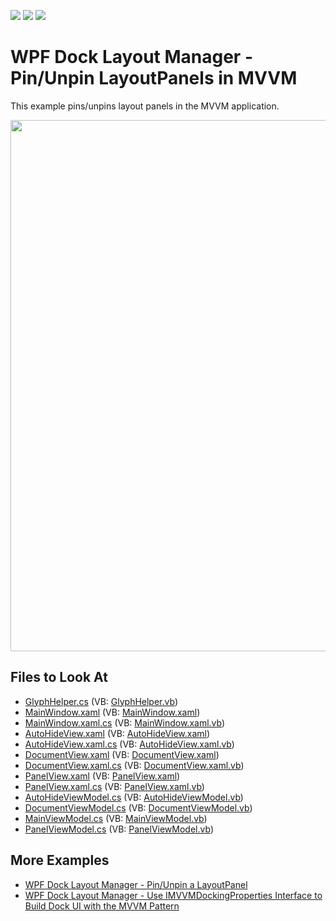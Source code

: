 <!-- default badges list -->
![](https://img.shields.io/endpoint?url=https://codecentral.devexpress.com/api/v1/VersionRange/128643739/22.2.2%2B)
[![](https://img.shields.io/badge/Open_in_DevExpress_Support_Center-FF7200?style=flat-square&logo=DevExpress&logoColor=white)](https://supportcenter.devexpress.com/ticket/details/E4069)
[![](https://img.shields.io/badge/📖_How_to_use_DevExpress_Examples-e9f6fc?style=flat-square)](https://docs.devexpress.com/GeneralInformation/403183)
<!-- default badges end -->
# WPF Dock Layout Manager - Pin/Unpin LayoutPanels in MVVM

This example pins/unpins layout panels in the MVVM application.

<img src="https://user-images.githubusercontent.com/12169834/175362861-ac945313-842b-458e-8c5e-1f722597803f.png" width=850px/>

<!-- default file list -->
## Files to Look At

* [GlyphHelper.cs](./CS/Helpers/GlyphHelper.cs) (VB: [GlyphHelper.vb](./VB/Helpers/GlyphHelper.vb))
* [MainWindow.xaml](./CS/MainWindow.xaml) (VB: [MainWindow.xaml](./VB/MainWindow.xaml))
* [MainWindow.xaml.cs](./CS/MainWindow.xaml.cs) (VB: [MainWindow.xaml.vb](./VB/MainWindow.xaml.vb))
* [AutoHideView.xaml](./CS/View/AutoHideView.xaml) (VB: [AutoHideView.xaml](./VB/View/AutoHideView.xaml))
* [AutoHideView.xaml.cs](./CS/View/AutoHideView.xaml.cs) (VB: [AutoHideView.xaml.vb](./VB/View/AutoHideView.xaml.vb))
* [DocumentView.xaml](./CS/View/DocumentView.xaml) (VB: [DocumentView.xaml](./VB/View/DocumentView.xaml))
* [DocumentView.xaml.cs](./CS/View/DocumentView.xaml.cs) (VB: [DocumentView.xaml.vb](./VB/View/DocumentView.xaml.vb))
* [PanelView.xaml](./CS/View/PanelView.xaml) (VB: [PanelView.xaml](./VB/View/PanelView.xaml))
* [PanelView.xaml.cs](./CS/View/PanelView.xaml.cs) (VB: [PanelView.xaml.vb](./VB/View/PanelView.xaml.vb))
* [AutoHideViewModel.cs](./CS/ViewModel/AutoHideViewModel.cs) (VB: [AutoHideViewModel.vb](./VB/ViewModel/AutoHideViewModel.vb))
* [DocumentViewModel.cs](./CS/ViewModel/DocumentViewModel.cs) (VB: [DocumentViewModel.vb](./VB/ViewModel/DocumentViewModel.vb))
* [MainViewModel.cs](./CS/ViewModel/MainViewModel.cs) (VB: [MainViewModel.vb](./VB/ViewModel/MainViewModel.vb))
* [PanelViewModel.cs](./CS/ViewModel/PanelViewModel.cs) (VB: [PanelViewModel.vb](./VB/ViewModel/PanelViewModel.vb))
<!-- default file list end -->
  
 ## More Examples
 
 - [WPF Dock Layout Manager - Pin/Unpin a LayoutPanel](https://github.com/DevExpress-Examples/wpf-dock-layout-manager-pin-unpin-a-layout-panel)
 - [WPF Dock Layout Manager - Use IMVVMDockingProperties Interface to Build Dock UI with the MVVM Pattern](https://github.com/DevExpress-Examples/wpf-docklayoutmanager-use-imvvmdockingproperties-to-build-dock-ui-with-mvvm)
